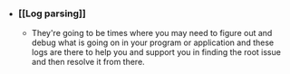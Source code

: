 - ### **[[Log parsing]]**
	- They're going to be times where you may need to figure out and debug what is going on in your program or application and these logs are there to help you and support you in finding the root issue and then resolve it from there. 